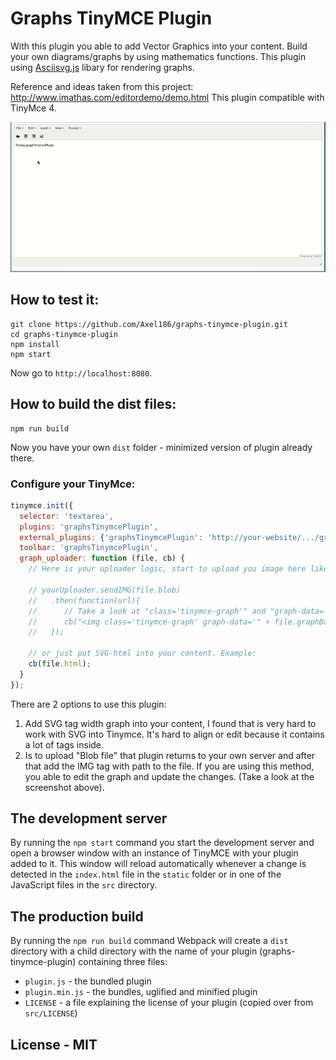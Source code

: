# Graphs TinyMCE Plugin

With this plugin you able to add Vector Graphics into your content. Build your own diagrams/graphs by using mathematics functions.
This plugin using [Asciisvg.js](http://www1.chapman.edu/~jipsen/svg/asciisvg.html) libary for rendering graphs.

Reference and ideas taken from this project: http://www.imathas.com/editordemo/demo.html
This plugin compatible with TinyMce 4.

![Charts TinyMCE Plugin - Visual demo](demo.gif)

## How to test it:

```
git clone https://github.com/Axel186/graphs-tinymce-plugin.git
cd graphs-tinymce-plugin
npm install
npm start
```

Now go to `http://localhost:8080`.

## How to build the dist files:

```
npm run build
```

Now you have your own `dist` folder - minimized version of plugin already there.

### Configure your TinyMce:

```Javascript
tinymce.init({
  selector: 'textarea',
  plugins: 'graphsTinymcePlugin',
  external_plugins: {'graphsTinymcePlugin': 'http://your-website/.../graphs-tinymce-plugin/plugin.js'}, // Add plugin to Tinymce
  toolbar: 'graphsTinymcePlugin',
  graph_uploader: function (file, cb) {
    // Here is your uploader logic, start to upload you image here like that:

    // yourUploader.sendIMG(file.blob)
    //   .then(function(url){
    //      // Take a look at "class='tinymce-graph'" and "graph-data='" + file.graphData + "'", it is really important to keep it in the tag - that's way you able to edit your graph.
    //      cb("<img class='tinymce-graph' graph-data='" + file.graphData + "' width='" + file.width + "' height='" + file.height + "' src='" + url + "' />");
    //   });

    // or just put SVG-html into your content. Example:
    cb(file.html);
  }
});
```

There are 2 options to use this plugin:

1. Add SVG tag width graph into your content, I found that is very hard to work with SVG into Tinymce.
It's hard to align or edit because it contains a lot of tags inside.
2. Is to upload "Blob file" that plugin returns to your own server and after that add the IMG tag with path to the file.
If you are using this method, you able to edit the graph and update the changes. (Take a look at the screenshot above).

## The development server

By running the `npm start` command you start the development server and open a browser window with an instance of TinyMCE with your plugin added to it. This window will reload automatically whenever a change is detected in the `index.html` file in the `static` folder or in one of the JavaScript files in the `src` directory.

## The production build

By running the `npm run build` command Webpack will create a `dist` directory with a child directory with the name of your plugin (graphs-tinymce-plugin) containing three files:

* `plugin.js` - the bundled plugin
* `plugin.min.js` - the bundles, uglified and minified plugin
* `LICENSE` - a file explaining the license of your plugin (copied over from `src/LICENSE`)

## License - MIT
